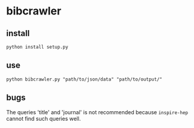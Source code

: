 # bibcrawler

## install
`python install setup.py`

## use
`python bibcrawler.py "path/to/json/data" "path/to/output/"`

## bugs
The queries 'title' and 'journal' is not recommended
because `inspire-hep` cannot find such queries well.
